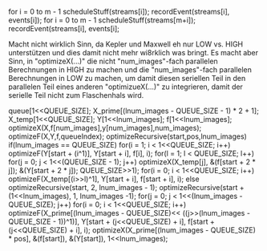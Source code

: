for i = 0 to m - 1
	scheduleStuff(streams[i]);
	recordEvent(streams[i], events[i]);
for i = 0 to m - 1
	scheduleStuff(streams[m+i]);
	recordEvent(streams[i], events[i];

Macht nicht wirklich Sinn, da Kepler und Maxwell eh nur LOW vs. HIGH unterstützen und dies damit nicht mehr wi8rklich was bringt.
Es macht aber Sinn, in "optimizeX(...)" die nicht "num_images"-fach parallelen Berechnungen in HIGH zu machen und die "num_images"-fach parallelen Berechnungen in LOW zu machen, um damit diesen seriellen Teil in den parallelen Teil eines anderen "optimizueX(...)" zu integrieren, damit der serielle Teil nicht zum Flaschenhals wird.

queue[1<<QUEUE_SIZE];
X_prime[(lnum_images - QUEUE_SIZE - 1) * 2 + 1];
X_temp[1<<QUEUE_SIZE];
Y[1<<lnum_images];
f[1<<lnum_images];
optimizeX(X,f[num_images],y[num_images],num_images);
optimizeF(X,Y,f,queueIndex);
optimizeRecursive(start,pos,lnum_images)
	if(lnum_images == QUEUE_SIZE)
		for(i = 1; i < 1<<QUEUE_SIZE; i++)
			optimizeF(Y[start + (i^1)], Y[start + i], f[i], i);
		for(l = 1; l < QUEUE_SIZE; l++)
			for(j = 0; j < 1<<(QUEUE_SIZE - 1); j++)
				optimizeX(X_temp[j], &(f[start + 2 * j]); &(Y[start + 2 * j]); QUEUE_SIZE>>1);
			for(i = 0; i < 1<<QUEUE_SIZE; i++)
				optimizeF(X_temp[(i>>l)^1], Y[start + i], f[start + i], i);
	else
		optimizeRecursive(start, 2, lnum_images - 1);
		optimizeRecursive(start + (1<<lnum_images), 1, lnum_images -1);
		for(j = 0; j < 1<<(lnum_images - QUEUE_SIZE); j++)
			for(i = 0; i < 1<<QUEUE_SIZE; i++)
				optimizeF(X_prime[(lnum_images - QUEUE_SIZE)<< ((j>>(lnum_images - QUEUE_SIZE - 1))^1)], Y[start + (j<<QUEUE_SIZE) + i], f[start + (j<<QUEUE_SIZE) + i], i);
		optimizeX(X_prime[(lnum_images - QUEUE_SIZE) * pos], &(f[start]), &(Y[start]), 1<<lnum_images);

